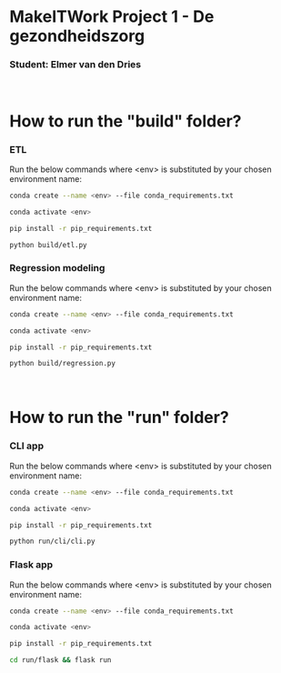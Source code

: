 # MakeITWork Project 1 - De gezondheidszorg
### Student: Elmer van den Dries
<br>

# How to run the "build" folder?
### **ETL**
Run the below commands where \<env> is substituted by your chosen environment name:
```bash
conda create --name <env> --file conda_requirements.txt

conda activate <env>

pip install -r pip_requirements.txt

python build/etl.py
```
### **Regression modeling**
Run the below commands where \<env> is substituted by your chosen environment name:
```bash
conda create --name <env> --file conda_requirements.txt

conda activate <env>

pip install -r pip_requirements.txt

python build/regression.py
```
<br>

# How to run the "run" folder?
### **CLI app**
Run the below commands where \<env> is substituted by your chosen environment name:
```bash
conda create --name <env> --file conda_requirements.txt

conda activate <env>

pip install -r pip_requirements.txt

python run/cli/cli.py
```

### **Flask app**
Run the below commands where \<env> is substituted by your chosen environment name:
```bash
conda create --name <env> --file conda_requirements.txt

conda activate <env>

pip install -r pip_requirements.txt

cd run/flask && flask run
```

